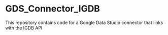 # GDS_Connector_IGDB
This repository contains code for a Google Data Studio connector that links with the IGDB API
